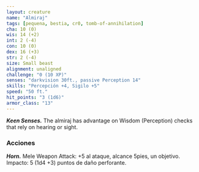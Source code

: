 ```yaml
---
layout: creature
name: "Almiraj"
tags: [pequena, bestia, cr0, tomb-of-annihilation]
cha: 10 (0)
wis: 14 (+2)
int: 2 (-4)
con: 10 (0)
dex: 16 (+3)
str: 2 (-4)
size: Small beast
alignment: unaligned
challenge: "0 (10 XP)"
senses: "darkvision 30ft., passive Perception 14"
skills: "Percepción +4, Sigilo +5"
speed: "50 ft."
hit_points: "3 (1d6)"
armor_class: "13"
---
```


***Keen Senses.*** The almiraj has advantage on Wisdom (Perception) checks that rely on hearing or sight.

### Acciones

***Horn.*** Mele Weapon Attack: +5 al ataque, alcance 5pies, un objetivo. Impacto: 5 (1d4 +3) puntos de daño perforante.